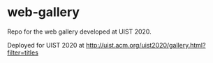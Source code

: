 # web-gallery
Repo for the web gallery developed at UIST 2020.

Deployed for UIST 2020 at
http://uist.acm.org/uist2020/gallery.html?filter=titles
